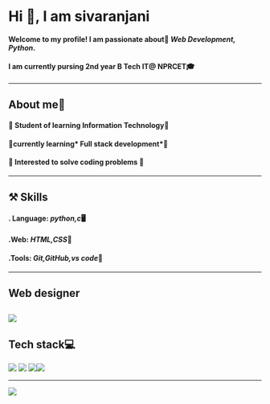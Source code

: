 # Hi 👋, I am sivaranjani
#### Welcome to my profile! I am passionate about🚀 *Web Development, Python*.
#### I am currently pursing 2nd year B Tech IT@ NPRCET🎓
---------------------------------
## About me🌈
#### 🎯 Student of learning Information Technology🥇
#### 🎯currently learning* Full stack development*🚀
####    🎯 Interested to solve coding  problems 🍃
-------------------------------------------------------
## ⚒️ Skills
#### . Language: *python,c*🖥️
#### .Web: *HTML,CSS*📄
#### .Tools: *Git,GitHub,vs code*📇
-----------------------------------------------------------------

## Web designer
![](https://www.foduu.com/images/photos/shares/17-BASIC-ELEMENTS-FOR-WEB-DESIGNS.png)
--------------------------------------------------------------------------------------------
## Tech stack‍💻
![](https://img.icons8.com/?size=50&id=23028&format=png) ![](https://img.icons8.com/?size=48&id=21278&format=png) ![](https://img.icons8.com/?size=100&id=iFPHC1KfnoxC&format=png&color=000000)![](https://img.icons8.com/?size=100&id=117557&format=png&color=000000) 

---------------------------------------------------------------------------------------
![](https://media0.giphy.com/media/v1.Y2lkPTc5MGI3NjExZHhpMmtuN3FyM3JqaG40eTl3N2JkcTNpM3UzNDUxYjdva204MGxobCZlcD12MV9naWZzX3NlYXJjaCZjdD1n/l3vR85PnGsBwu1PFK/200.webp
)
